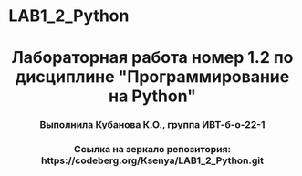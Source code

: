# LAB1_2_Python

<h1 align="center">Лабораторная работа номер 1.2 по дисциплине "Программирование на Python"
<h3 align="center">Выполнила Кубанова К.О., группа ИВТ-б-о-22-1
<h3 align="center">Ссылка на зеркало репозитория: https://codeberg.org/Ksenya/LAB1_2_Python.git